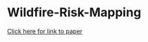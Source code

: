 # Wildfire-Risk-Mapping
[Click here for link to paper](https://www.proquest.com/docview/3167544544?pq-origsite=gscholar&fromopenview=true&sourcetype=Dissertations%20&%20Theses)
